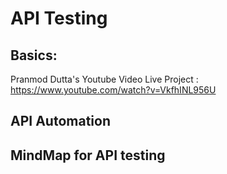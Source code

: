 # API Testing 
## Basics:
Pranmod Dutta's Youtube Video
Live Project : https://www.youtube.com/watch?v=VkfhINL956U 

## API Automation


## MindMap for API testing


